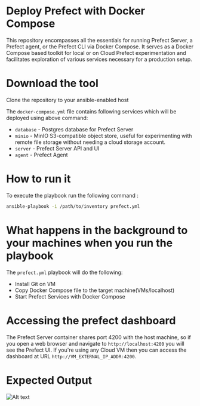 # Deploy Prefect with Docker Compose

This repository encompasses all the essentials for running Prefect Server, a Prefect agent, or the Prefect CLI via Docker Compose. It serves as a Docker Compose based toolkit for local or on Cloud Prefect experimentation and facilitates exploration of various services necessary for a production setup.

# Download the tool

Clone the repository to your ansible-enabled host


The `docker-compose.yml` file contains following services which will be deployed using above command:
 * `database` - Postgres database for Prefect Server
 * `minio` - MinIO S3-compatible object store, useful for experimenting with remote file storage without needing a cloud storage account.
 * `server` - Prefect Server API and UI
 * `agent` - Prefect Agent


# How to run it

To execute the playbook run the following command :

```bash
ansible-playbook -i /path/to/inventory prefect.yml
```
   
# What happens in the background to your machines when you run the playbook

The `prefect.yml` playbook will do the following:
 * Install Git on VM
 * Copy Docker Compose file to the target machine(VMs/localhost)
 * Start Prefect Services with Docker Compose

# Accessing the prefect dashboard

The Prefect Server container shares port 4200 with the host machine, so if you open a web browser and navigate to `http://localhost:4200` you will see the Prefect UI.
If you're using any Cloud VM then you can access the dashboard at URL `http://VM_EXTERNAL_IP_ADDR:4200`.

# Expected Output

![Alt text](image-2.png)
